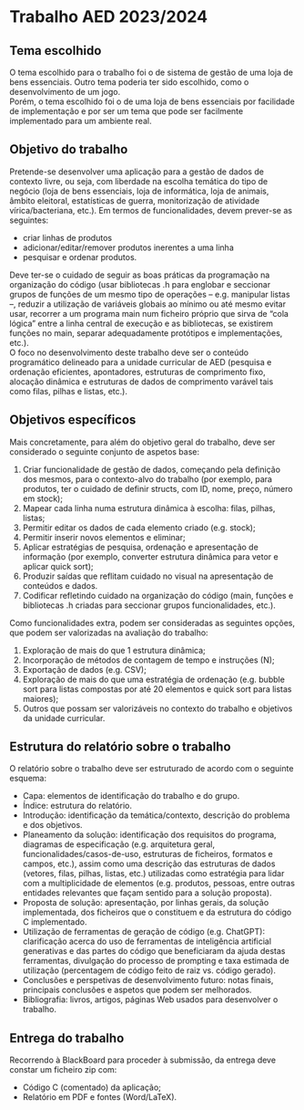 # Trabalho AED 2023/2024
## Tema escolhido
O tema escolhido para o trabalho foi o de sistema de gestão de uma loja de bens essenciais. Outro tema poderia ter sido escolhido, como o desenvolvimento de um jogo. <br/>
Porém, o tema escolhido foi o de uma loja de bens essenciais por facilidade de implementação e por ser um tema que pode ser facilmente implementado para um ambiente real.

## Objetivo do trabalho
Pretende-se desenvolver uma aplicação para a gestão de dados de contexto livre, ou seja, com liberdade na escolha temática do tipo de negócio (loja de bens essenciais, loja de informática, loja de animais, âmbito eleitoral, estatísticas de guerra, monitorização de atividade vírica/bacteriana, etc.).
Em termos de funcionalidades, devem prever-se as seguintes:
 - criar linhas de produtos
 - adicionar/editar/remover produtos inerentes a uma linha
 - pesquisar e ordenar produtos. 

Deve ter-se o cuidado de seguir as boas práticas da programação na organização do código (usar bibliotecas .h para englobar e seccionar grupos de funções de um mesmo tipo de operações – e.g. manipular listas –, reduzir a utilização de variáveis globais ao mínimo ou até mesmo evitar usar, recorrer a um programa main num ficheiro próprio que sirva de “cola lógica” entre a linha central de execução e as bibliotecas, se existirem funções no main, separar adequadamente protótipos e implementações, etc.). <br/>
O foco no desenvolvimento deste trabalho deve ser o conteúdo programático delineado para a unidade curricular de AED (pesquisa e ordenação eficientes, apontadores, estruturas de comprimento fixo, alocação dinâmica e estruturas de dados de comprimento varável tais como filas, pilhas e listas, etc.).

## Objetivos específicos
Mais concretamente, para além do objetivo geral do trabalho, deve ser considerado o seguinte conjunto de aspetos base:
1. Criar funcionalidade de gestão de dados, começando pela definição dos mesmos, para o contexto-alvo do trabalho (por exemplo, para produtos, ter o cuidado de definir structs, com ID, nome, preço, número em stock);
2. Mapear cada linha numa estrutura dinâmica à escolha: filas, pilhas, listas;
3. Permitir editar os dados de cada elemento criado (e.g. stock);
4. Permitir inserir novos elementos e eliminar;
5. Aplicar estratégias de pesquisa, ordenação e apresentação de informação (por exemplo, converter estrutura dinâmica para vetor e aplicar quick sort);
6. Produzir saídas que reflitam cuidado no visual na apresentação de conteúdos e dados.
7. Codificar refletindo cuidado na organização do código (main, funções e bibliotecas .h criadas para seccionar grupos funcionalidades, etc.).

Como funcionalidades extra, podem ser consideradas as seguintes opções, que podem ser valorizadas na avaliação do trabalho:
1. Exploração de mais do que 1 estrutura dinâmica;
2. Incorporação de métodos de contagem de tempo e instruções (N);
3. Exportação de dados (e.g. CSV);
4. Exploração de mais do que uma estratégia de ordenação (e.g. bubble sort para listas compostas por até 20 elementos e quick sort para listas maiores);
5. Outros que possam ser valorizáveis no contexto do trabalho e objetivos da unidade curricular.

## Estrutura do relatório sobre o trabalho
O relatório sobre o trabalho deve ser estruturado de acordo com o seguinte esquema:
 - Capa: elementos de identificação do trabalho e do grupo.
 - Índice: estrutura do relatório.
 - Introdução: identificação da temática/contexto, descrição do problema e dos objetivos.
 - Planeamento da solução: identificação dos requisitos do programa, diagramas de especificação (e.g. arquitetura geral, funcionalidades/casos-de-uso, estruturas de ficheiros, formatos e campos, etc.), assim como uma descrição das estruturas de dados (vetores, filas, pilhas, listas, etc.) utilizadas como estratégia para lidar com a multiplicidade de elementos (e.g. produtos, pessoas, entre outras entidades relevantes que façam sentido para a solução proposta).
 - Proposta de solução: apresentação, por linhas gerais, da solução implementada, dos ficheiros que o constituem e da estrutura do código C implementado.
 - Utilização de ferramentas de geração de código (e.g. ChatGPT): clarificação acerca do uso de ferramentas de inteligência artificial generativas e das partes do código que beneficiaram da ajuda destas ferramentas, divulgação do processo de prompting e taxa estimada de utilização (percentagem de código feito de raiz vs. código gerado).
 - Conclusões e perspetivas de desenvolvimento futuro: notas finais, principais conclusões e aspetos que podem ser melhorados.
 - Bibliografia: livros, artigos, páginas Web usados para desenvolver o trabalho.

## Entrega do trabalho
Recorrendo à BlackBoard para proceder à submissão, da entrega deve constar um ficheiro zip com:
 - Código C (comentado) da aplicação;
 - Relatório em PDF e fontes (Word/LaTeX).
